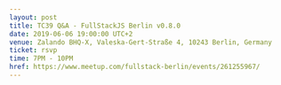 ```yaml
---
layout: post
title: TC39 Q&A - FullStackJS Berlin v0.8.0
date: 2019-06-06 19:00:00 UTC+2
venue: Zalando BHQ-X, Valeska-Gert-Straße 4, 10243 Berlin, Germany
ticket: rsvp
time: 7PM - 10PM
href: https://www.meetup.com/fullstack-berlin/events/261255967/
---
```

